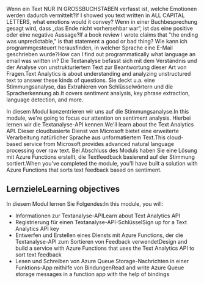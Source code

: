 <span data-ttu-id="d9ce4-101">Wenn ein Text NUR IN GROSSBUCHSTABEN verfasst ist, welche Emotionen werden dadurch vermittelt?</span><span class="sxs-lookup"><span data-stu-id="d9ce4-101">If I showed you text written in ALL CAPITAL LETTERS, what emotions would it convey?</span></span> <span data-ttu-id="d9ce4-102">Wenn in einer Buchbesprechung gesagt wird, dass „das Ende nicht vorhersehbar war“, ist das eine positive oder eine negative Aussage?</span><span class="sxs-lookup"><span data-stu-id="d9ce4-102">If a book review I wrote claims that "the ending was unpredictable," is that statement a good or bad thing?</span></span> <span data-ttu-id="d9ce4-103">Wie kann ich programmgesteuert herausfinden, in welcher Sprache eine E-Mail geschrieben wurde?</span><span class="sxs-lookup"><span data-stu-id="d9ce4-103">How can I find out programmatically what language an email was written in?</span></span> <span data-ttu-id="d9ce4-104">Die Textanalyse befasst sich mit dem Verständnis und der Analyse von unstrukturiertem Text zur Beantwortung dieser Art von Fragen.</span><span class="sxs-lookup"><span data-stu-id="d9ce4-104">Text Analytics is about understanding and analyzing unstructured text to answer these kinds of questions.</span></span> <span data-ttu-id="d9ce4-105">Sie deckt u.a. eine Stimmungsanalyse, das Extrahieren von Schlüsselwörtern und die Spracherkennung ab.</span><span class="sxs-lookup"><span data-stu-id="d9ce4-105">It covers sentiment analysis, key phrase extraction, language detection, and more.</span></span>

 <span data-ttu-id="d9ce4-106">In diesem Modul konzentrieren wir uns auf die Stimmungsanalyse.</span><span class="sxs-lookup"><span data-stu-id="d9ce4-106">In this module, we're going to focus our attention on sentiment analysis.</span></span> <span data-ttu-id="d9ce4-107">Hierbei lernen wir die Textanalyse-API kennen.</span><span class="sxs-lookup"><span data-stu-id="d9ce4-107">We'll learn about the Text Analytics API.</span></span> <span data-ttu-id="d9ce4-108">Dieser cloudbasierte Dienst von Microsoft bietet eine erweiterte Verarbeitung natürlicher Sprache aus unformatiertem Text.</span><span class="sxs-lookup"><span data-stu-id="d9ce4-108">This cloud-based service from Microsoft provides advanced natural language processing over raw text.</span></span> <span data-ttu-id="d9ce4-109">Bei Abschluss des Moduls haben Sie eine Lösung mit Azure Functions erstellt, die Textfeedback basierend auf der Stimmung sortiert.</span><span class="sxs-lookup"><span data-stu-id="d9ce4-109">When you've completed the module, you'll have built a solution with Azure Functions that sorts text feedback based on sentiment.</span></span>

## <a name="learning-objectives"></a><span data-ttu-id="d9ce4-110">Lernziele</span><span class="sxs-lookup"><span data-stu-id="d9ce4-110">Learning objectives</span></span>  

<span data-ttu-id="d9ce4-111">In diesem Modul lernen Sie Folgendes:</span><span class="sxs-lookup"><span data-stu-id="d9ce4-111">In this module, you will:</span></span>

- <span data-ttu-id="d9ce4-112">Informationen zur Textanalyse-API</span><span class="sxs-lookup"><span data-stu-id="d9ce4-112">Learn about Text Analytics API</span></span>
- <span data-ttu-id="d9ce4-113">Registrierung für einen Textanalyse-API-Schlüssel</span><span class="sxs-lookup"><span data-stu-id="d9ce4-113">Sign up for a Text Analytics API key</span></span>
- <span data-ttu-id="d9ce4-114">Entwerfen und Erstellen eines Diensts mit Azure Functions, der die Textanalyse-API zum Sortieren von Feedback verwendet</span><span class="sxs-lookup"><span data-stu-id="d9ce4-114">Design and build a service with Azure Functions that uses the Text Analytics API to sort text feedback</span></span>
- <span data-ttu-id="d9ce4-115">Lesen und Schreiben von Azure Queue Storage-Nachrichten in einer Funktions-App mithilfe von Bindungen</span><span class="sxs-lookup"><span data-stu-id="d9ce4-115">Read and write Azure Queue storage messages in a function app with the help of bindings</span></span>
